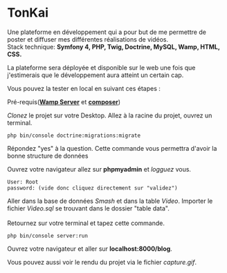 # TonKai

Une plateforme en développement qui a pour but de me permettre de poster et diffuser mes différentes réalisations de vidéos.</br>
Stack technique: **Symfony 4, PHP, Twig, Doctrine, MySQL, Wamp, HTML, CSS.**

La plateforme sera déployée et disponible sur le web une fois que j'estimerais que le développement aura atteint un certain cap.

Vous pouvez la tester en local en suivant ces étapes : 

Pré-requis([**Wamp Server**](https://www.wampserver.com/) et [**composer**](https://getcomposer.org/))

*Clonez* le projet sur votre Desktop.
Allez à la racine du projet, ouvrez un terminal.
```
php bin/console doctrine:migrations:migrate
```
Répondez "yes" à la question. Cette commande vous permettra d'avoir la bonne structure de données 

Ouvrez votre navigateur allez sur **phpmyadmin** et *logguez* vous.
```
User: Root 
password: (vide donc cliquez directement sur "validez") 
```
Aller dans la base de données *Smash* et dans la table *Video*. Importer le fichier *Video.sql* se trouvant dans le dossier "table data".</br></br>
Retournez sur votre terminal et tapez cette commande.

```
php bin/console server:run
```
Ouvrez votre navigateur et aller sur **localhost:8000/blog**.

Vous pouvez aussi voir le rendu du projet via le fichier *capture.gif*.
